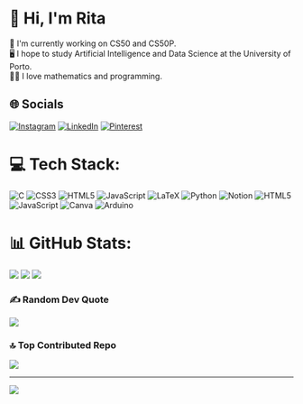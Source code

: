 # 💫 Hi, I'm Rita
📖 I'm currently working on CS50 and CS50P.<br>🖥️ I hope to study Artificial Intelligence and Data Science at the University of Porto.<br>👩‍🔬 I love mathematics and programming.


## 🌐 Socials
[![Instagram](https://img.shields.io/badge/Instagram-%23E4405F.svg?logo=Instagram&logoColor=white)](https://instagram.com/byritadias) [![LinkedIn](https://img.shields.io/badge/LinkedIn-%230077B5.svg?logo=linkedin&logoColor=white)](https://linkedin.com/in/Rita_Dias) [![Pinterest](https://img.shields.io/badge/Pinterest-%23E60023.svg?logo=Pinterest&logoColor=white)](https://pinterest.com/byritadias) 

# 💻 Tech Stack:
![C](https://img.shields.io/badge/c-%2300599C.svg?style=for-the-badge&logo=c&logoColor=white) ![CSS3](https://img.shields.io/badge/css3-%231572B6.svg?style=for-the-badge&logo=css3&logoColor=white) ![HTML5](https://img.shields.io/badge/html5-%23E34F26.svg?style=for-the-badge&logo=html5&logoColor=white) ![JavaScript](https://img.shields.io/badge/javascript-%23323330.svg?style=for-the-badge&logo=javascript&logoColor=%23F7DF1E) ![LaTeX](https://img.shields.io/badge/latex-%23008080.svg?style=for-the-badge&logo=latex&logoColor=white) ![Python](https://img.shields.io/badge/python-3670A0?style=for-the-badge&logo=python&logoColor=ffdd54) ![Notion](https://img.shields.io/badge/Notion-%23000000.svg?style=for-the-badge&logo=notion&logoColor=white) ![HTML5](https://img.shields.io/badge/html5-%23E34F26.svg?style=for-the-badge&logo=html5&logoColor=white) ![JavaScript](https://img.shields.io/badge/javascript-%23323330.svg?style=for-the-badge&logo=javascript&logoColor=%23F7DF1E) ![Canva](https://img.shields.io/badge/Canva-%2300C4CC.svg?style=for-the-badge&logo=Canva&logoColor=white) ![Arduino](https://img.shields.io/badge/-Arduino-00979D?style=for-the-badge&logo=Arduino&logoColor=white)
# 📊 GitHub Stats:
![](https://github-readme-stats.vercel.app/api?username=ritalovesrock&theme=dark&hide_border=true&include_all_commits=true&count_private=false)
![](https://github-readme-streak-stats.herokuapp.com/?user=ritalovesrock&theme=dark&hide_border=true)
![](https://github-readme-stats.vercel.app/api/top-langs/?username=ritalovesrock&theme=dark&hide_border=true&include_all_commits=true&count_private=false&layout=compact)

### ✍️ Random Dev Quote
![](https://quotes-github-readme.vercel.app/api?type=horizontal&theme=dark)

### 🔝 Top Contributed Repo
![](https://github-contributor-stats.vercel.app/api?username=ritalovesrock&limit=5&theme=dark&combine_all_yearly_contributions=true)

---
[![](https://visitcount.itsvg.in/api?id=ritalovesrock&icon=2&color=5)](https://visitcount.itsvg.in)

<!-- Proudly created with GPRM ( https://gprm.itsvg.in ) -->
